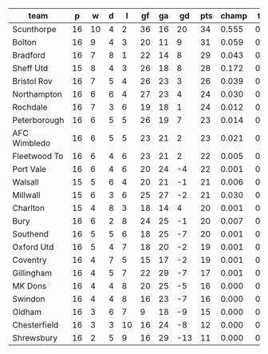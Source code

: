 |     team     | p  | w  | d | l  | gf | ga | gd  | pts | champ | top2  | top3  | top4  |  5-7  | bot4  | bot3  | bot2  |
|--------------|----|----|---|----|----|----|-----|-----|-------|-------|-------|-------|-------|-------|-------|-------|
| Scunthorpe   | 16 | 10 | 4 |  2 | 36 | 16 |  20 |  34 | 0.555 | 0.750 | 0.845 | 0.903 | 0.070 | 0.000 | 0.000 | 0.000|
| Bolton       | 16 |  9 | 4 |  3 | 20 | 11 |   9 |  31 | 0.059 | 0.162 | 0.278 | 0.388 | 0.251 | 0.004 | 0.002 | 0.001|
| Bradford     | 16 |  7 | 8 |  1 | 22 | 14 |   8 |  29 | 0.043 | 0.125 | 0.218 | 0.313 | 0.256 | 0.007 | 0.003 | 0.002|
| Sheff Utd    | 15 |  8 | 4 |  3 | 26 | 18 |   8 |  28 | 0.172 | 0.395 | 0.548 | 0.660 | 0.184 | 0.001 | 0.000 | 0.000|
| Bristol Rov  | 16 |  7 | 5 |  4 | 26 | 23 |   3 |  26 | 0.039 | 0.122 | 0.210 | 0.302 | 0.248 | 0.010 | 0.005 | 0.002|
| Northampton  | 16 |  6 | 6 |  4 | 27 | 23 |   4 |  24 | 0.030 | 0.099 | 0.182 | 0.264 | 0.233 | 0.012 | 0.006 | 0.003|
| Rochdale     | 16 |  7 | 3 |  6 | 19 | 18 |   1 |  24 | 0.012 | 0.041 | 0.086 | 0.139 | 0.196 | 0.032 | 0.017 | 0.008|
| Peterborough | 16 |  6 | 5 |  5 | 26 | 19 |   7 |  23 | 0.014 | 0.047 | 0.096 | 0.157 | 0.201 | 0.030 | 0.018 | 0.008|
| AFC Wimbledo | 16 |  6 | 5 |  5 | 23 | 21 |   2 |  23 | 0.021 | 0.064 | 0.126 | 0.191 | 0.224 | 0.023 | 0.013 | 0.006|
| Fleetwood To | 16 |  6 | 4 |  6 | 23 | 21 |   2 |  22 | 0.005 | 0.020 | 0.043 | 0.076 | 0.137 | 0.067 | 0.039 | 0.018|
| Port Vale    | 16 |  6 | 4 |  6 | 20 | 24 |  -4 |  22 | 0.001 | 0.009 | 0.021 | 0.039 | 0.082 | 0.124 | 0.079 | 0.040|
| Walsall      | 15 |  5 | 6 |  4 | 20 | 21 |  -1 |  21 | 0.006 | 0.023 | 0.052 | 0.086 | 0.147 | 0.070 | 0.041 | 0.020|
| Millwall     | 15 |  6 | 3 |  6 | 25 | 27 |  -2 |  21 | 0.030 | 0.085 | 0.162 | 0.238 | 0.224 | 0.018 | 0.009 | 0.004|
| Charlton     | 15 |  4 | 8 |  3 | 18 | 14 |   4 |  20 | 0.001 | 0.007 | 0.018 | 0.032 | 0.073 | 0.160 | 0.108 | 0.060|
| Bury         | 16 |  6 | 2 |  8 | 24 | 25 |  -1 |  20 | 0.007 | 0.027 | 0.056 | 0.097 | 0.151 | 0.060 | 0.033 | 0.017|
| Southend     | 16 |  5 | 5 |  6 | 18 | 25 |  -7 |  20 | 0.001 | 0.004 | 0.010 | 0.019 | 0.053 | 0.208 | 0.136 | 0.078|
| Oxford Utd   | 16 |  5 | 4 |  7 | 18 | 20 |  -2 |  19 | 0.001 | 0.006 | 0.015 | 0.032 | 0.074 | 0.161 | 0.101 | 0.057|
| Coventry     | 16 |  4 | 7 |  5 | 15 | 17 |  -2 |  19 | 0.001 | 0.003 | 0.007 | 0.013 | 0.040 | 0.248 | 0.169 | 0.093|
| Gillingham   | 16 |  4 | 5 |  7 | 22 | 29 |  -7 |  17 | 0.001 | 0.006 | 0.015 | 0.030 | 0.072 | 0.169 | 0.112 | 0.058|
| MK Dons      | 16 |  4 | 4 |  8 | 20 | 25 |  -5 |  16 | 0.000 | 0.003 | 0.010 | 0.018 | 0.055 | 0.221 | 0.150 | 0.090|
| Swindon      | 16 |  4 | 4 |  8 | 16 | 23 |  -7 |  16 | 0.000 | 0.001 | 0.002 | 0.004 | 0.015 | 0.447 | 0.337 | 0.221|
| Oldham       | 16 |  3 | 6 |  7 |  9 | 18 |  -9 |  15 | 0.000 | 0.000 | 0.001 | 0.001 | 0.008 | 0.580 | 0.472 | 0.336|
| Chesterfield | 16 |  3 | 3 | 10 | 16 | 24 |  -8 |  12 | 0.000 | 0.000 | 0.001 | 0.001 | 0.005 | 0.619 | 0.512 | 0.377|
| Shrewsbury   | 16 |  2 | 5 |  9 | 16 | 29 | -13 |  11 | 0.000 | 0.000 | 0.000 | 0.000 | 0.002 | 0.729 | 0.640 | 0.503|
